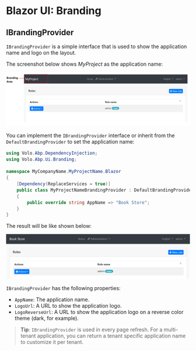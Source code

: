 # Blazor UI: Branding

## IBrandingProvider

`IBrandingProvider` is a simple interface that is used to show the application name and logo on the layout.

The screenshot below shows *MyProject* as the application name:

![branding-nobrand](../../../images/branding-nobrand.png)

You can implement the `IBrandingProvider` interface or inherit from the `DefaultBrandingProvider` to set the application name:

````csharp
using Volo.Abp.DependencyInjection;
using Volo.Abp.Ui.Branding;

namespace MyCompanyName.MyProjectName.Blazor
{
    [Dependency(ReplaceServices = true)]
    public class MyProjectNameBrandingProvider : DefaultBrandingProvider
    {
        public override string AppName => "Book Store";
    }
}
````

The result will be like shown below:

![branding-appname](../../../images/branding-appname.png)

`IBrandingProvider` has the following properties:

* `AppName`: The application name.
* `LogoUrl`: A URL to show the application logo.
* `LogoReverseUrl`: A URL to show the application logo on a reverse color theme (dark, for example).

> **Tip**: `IBrandingProvider` is used in every page refresh. For a multi-tenant application, you can return a tenant specific application name to customize it per tenant.
